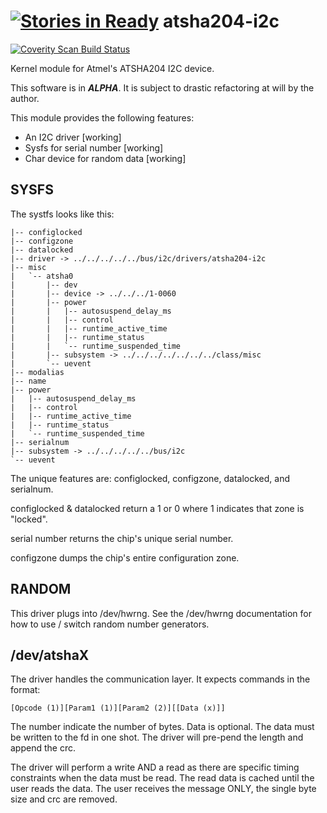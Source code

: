 [![Stories in Ready](https://badge.waffle.io/cryptotronix/atsha204-i2c.png?label=ready&title=Ready)](https://waffle.io/cryptotronix/atsha204-i2c)
atsha204-i2c
=======

<a href="https://scan.coverity.com/projects/3415">
  <img alt="Coverity Scan Build Status"
       src="https://scan.coverity.com/projects/3415/badge.svg"/>
</a>


Kernel module for Atmel's ATSHA204 I2C device.

This software is in ***ALPHA***. It is subject to drastic refactoring
at will by the author.

This module provides the following features:

- An I2C driver [working]
- Sysfs for serial number [working]
- Char device for random data [working]


SYSFS
----

The systfs looks like this:

```
|-- configlocked
|-- configzone
|-- datalocked
|-- driver -> ../../../../../bus/i2c/drivers/atsha204-i2c
|-- misc
|   `-- atsha0
|       |-- dev
|       |-- device -> ../../../1-0060
|       |-- power
|       |   |-- autosuspend_delay_ms
|       |   |-- control
|       |   |-- runtime_active_time
|       |   |-- runtime_status
|       |   `-- runtime_suspended_time
|       |-- subsystem -> ../../../../../../../class/misc
|       `-- uevent
|-- modalias
|-- name
|-- power
|   |-- autosuspend_delay_ms
|   |-- control
|   |-- runtime_active_time
|   |-- runtime_status
|   `-- runtime_suspended_time
|-- serialnum
|-- subsystem -> ../../../../../bus/i2c
`-- uevent
```

The unique features are: configlocked, configzone, datalocked, and
serialnum.

configlocked & datalocked return a 1 or 0 where 1 indicates that zone
is "locked".

serial number returns the chip's unique serial number.

configzone dumps the chip's entire configuration zone.

RANDOM
-----

This driver plugs into /dev/hwrng. See the /dev/hwrng documentation
for how to use / switch random number generators.

/dev/atshaX
------

The driver handles the communication layer. It expects commands in the
format:

```
[Opcode (1)][Param1 (1)][Param2 (2)][[Data (x)]]
```

The number indicate the number of bytes. Data is optional. The data
must be written to the fd in one shot. The driver will pre-pend the
length and append the crc.

The driver will perform a write AND a read as there are specific
timing constraints when the data must be read. The read data is cached
until the user reads the data. The user receives the message ONLY, the
single byte size and crc are removed.
